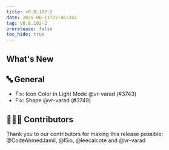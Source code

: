 ```yaml
---
title: v0.8.102-2
date: 2025-06-11T22:46:24Z
tag: v0.8.102-2
prerelease: false
toc_hide: true
---
```


## What's New
## 🔤 General
- Fix: Icon Color in Light Mode @vr-varad (#3743)
- Fix: Shape @vr-varad (#3749)

## 👨🏽‍💻 Contributors

Thank you to our contributors for making this release possible:
@CodeAhmedJamil, @l5io, @leecalcote and @vr-varad
